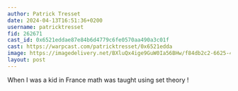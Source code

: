 ```yaml
---
author: Patrick Tresset
date: 2024-04-13T16:51:36+0200
username: patricktresset
fid: 262671
cast_id: 0x6521eddae87e84b6d4779c6fe0570aa490a3c01f
cast: https://warpcast.com/patricktresset/0x6521edda
image: https://imagedelivery.net/BXluQx4ige9GuW0Ia56BHw/f84db2c2-6625-4a33-9527-1022c63b2700/original
layout: post
---
```

When I was a kid in France math was taught using set theory !  

<img src='https://imagedelivery.net/BXluQx4ige9GuW0Ia56BHw/f84db2c2-6625-4a33-9527-1022c63b2700/original' alt='' referrerpolicy='no-referrer'/>